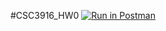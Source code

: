 #CSC3916_HW0
[![Run in Postman](https://run.pstmn.io/button.svg)](https://app.getpostman.com/run-collection/e97a7f1c7bba2d8b0c77#?env%5BGoogleBooks%5D=W3sia2V5IjoiVVJMIiwidmFsdWUiOiJodHRwczovL3d3dy5nb29nbGVhcGlzLmNvbS9ib29rcy92MS92b2x1bWVzLyIsImVuYWJsZWQiOnRydWV9LHsia2V5IjoiYm9va190aXRsZSIsInZhbHVlIjoiVHVyaW5nIiwiZW5hYmxlZCI6dHJ1ZX0seyJrZXkiOiJpZCIsInZhbHVlIjoiUW5VUEJBQUFRQkFKIiwiZW5hYmxlZCI6dHJ1ZX0seyJrZXkiOiJib29rIGlkIiwidmFsdWUiOm51bGwsImVuYWJsZWQiOnRydWV9XQ==)